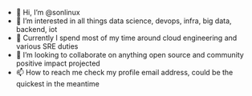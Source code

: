 - 👋  Hi, I’m @sonlinux
- 👀  I’m interested in all things data science, devops, infra, big data, backend, iot
- 🌱  Currently I spend most of my time around cloud engineering and various SRE duties
- 💞️  I’m looking to collaborate on anything open source and community positive impact projected
- 📫  How to reach me check my profile email address, could be the quickest in the meantime

<!---
sonlinux/sonlinux is a ✨ special ✨ repository hosting just a tiny bit of what to expect in my interests 😉
--->
